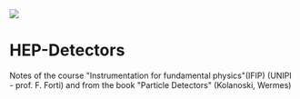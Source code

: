 <a href="https://github.com/pviscone/HEP-Detectors/raw/main/master.pdf">
  <img align="center" src="https://img.shields.io/badge/-notes-blue" />
</a>


# HEP-Detectors
Notes of the course "Instrumentation for fundamental physics"(IFIP) (UNIPI - prof. F. Forti) 
and from the book "Particle Detectors" (Kolanoski, Wermes)
